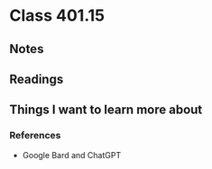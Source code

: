 # Class 401.15

## Notes

## Readings

## Things I want to learn more about

### References
- Google Bard and ChatGPT
